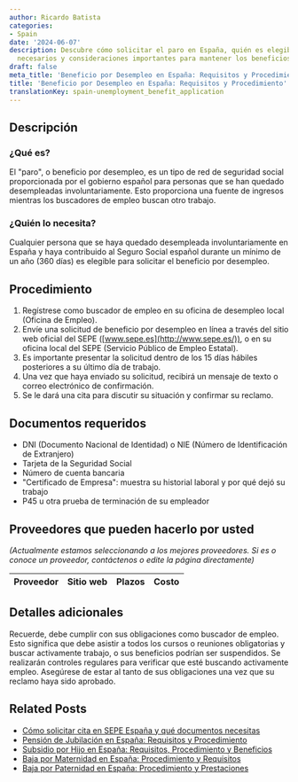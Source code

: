 ```yaml
---
author: Ricardo Batista
categories:
- Spain
date: '2024-06-07'
description: Descubre cómo solicitar el paro en España, quién es elegible, documentos
  necesarios y consideraciones importantes para mantener los beneficios.
draft: false
meta_title: 'Beneficio por Desempleo en España: Requisitos y Procedimiento'
title: 'Beneficio por Desempleo en España: Requisitos y Procedimiento'
translationKey: spain-unemployment_benefit_application
---
```



## Descripción
### ¿Qué es?
El "paro", o beneficio por desempleo, es un tipo de red de seguridad social proporcionada por el gobierno español para personas que se han quedado desempleadas involuntariamente. Esto proporciona una fuente de ingresos mientras los buscadores de empleo buscan otro trabajo.

### ¿Quién lo necesita?
Cualquier persona que se haya quedado desempleada involuntariamente en España y haya contribuido al Seguro Social español durante un mínimo de un año (360 días) es elegible para solicitar el beneficio por desempleo.

## Procedimiento
1. Regístrese como buscador de empleo en su oficina de desempleo local (Oficina de Empleo).
2. Envíe una solicitud de beneficio por desempleo en línea a través del sitio web oficial del SEPE ([www.sepe.es](http://www.sepe.es/)), o en su oficina local del SEPE (Servicio Público de Empleo Estatal).
3. Es importante presentar la solicitud dentro de los 15 días hábiles posteriores a su último día de trabajo.
4. Una vez que haya enviado su solicitud, recibirá un mensaje de texto o correo electrónico de confirmación.
5. Se le dará una cita para discutir su situación y confirmar su reclamo.

## Documentos requeridos
- DNI (Documento Nacional de Identidad) o NIE (Número de Identificación de Extranjero)
- Tarjeta de la Seguridad Social
- Número de cuenta bancaria
- "Certificado de Empresa": muestra su historial laboral y por qué dejó su trabajo
- P45 u otra prueba de terminación de su empleador

## Proveedores que pueden hacerlo por usted
_(Actualmente estamos seleccionando a los mejores proveedores. Si es o conoce un proveedor, contáctenos o edite la página directamente)_

| Proveedor | Sitio web | Plazos | Costo |
| --------------- | --------------- | :-------------: | :-------------: |

## Detalles adicionales
Recuerde, debe cumplir con sus obligaciones como buscador de empleo. Esto significa que debe asistir a todos los cursos o reuniones obligatorias y buscar activamente trabajo, o sus beneficios podrían ser suspendidos. Se realizarán controles regulares para verificar que esté buscando activamente empleo. Asegúrese de estar al tanto de sus obligaciones una vez que su reclamo haya sido aprobado.


## Related Posts

- [Cómo solicitar cita en SEPE España y qué documentos necesitas](https://tramitit.com/es/guides/spain/solicitud_de_cita_previa_para_el_sepe/)
- [Pensión de Jubilación en España: Requisitos y Procedimiento](https://tramitit.com/es/guides/spain/solicitud_de_pension_de_jubilacion/)
- [Subsidio por Hijo en España: Requisitos, Procedimiento y Beneficios](https://tramitit.com/es/guides/spain/solicitar_prestaciones_por_hijo_a_cargo/)
- [Baja por Maternidad en España: Procedimiento y Requisitos](https://tramitit.com/es/guides/spain/solicitud_de_la_baja_por_maternidad/)
- [Baja por Paternidad en España: Procedimiento y Prestaciones](https://tramitit.com/es/guides/spain/solicitud_de_la_baja_por_paternidad/)